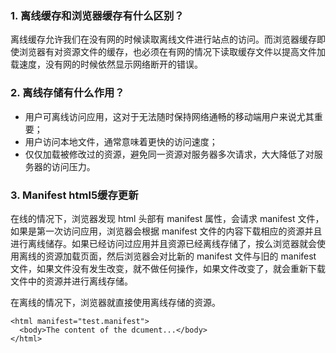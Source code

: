 ### 1. 离线缓存和浏览器缓存有什么区别？

离线缓存允许我们在没有网的时候读取离线文件进行站点的访问。而浏览器缓存即使浏览器有对资源文件的缓存，也必须在有网的情况下读取缓存文件以提高文件加载速度，没有网的时候依然显示网络断开的错误。

### 2. 离线存储有什么作用？

- 用户可离线访问应用，这对于无法随时保持网络通畅的移动端用户来说尤其重要；
- 用户访问本地文件，通常意味着更快的访问速度；
- 仅仅加载被修改过的资源，避免同一资源对服务器多次请求，大大降低了对服务器的访问压力。

### 3. Manifest html5缓存更新

在线的情况下，浏览器发现 html 头部有 manifest 属性，会请求 manifest 文件，如果是第一次访问应用，浏览器会根据 manifest 文件的内容下载相应的资源并且进行离线储存。如果已经访问过应用并且资源已经离线存储了，按么浏览器就会使用离线的资源加载页面，然后浏览器会对比新的 manifest 文件与旧的 manifest 文件，如果文件没有发生改变，就不做任何操作，如果文件改变了，就会重新下载文件中的资源并进行离线存储。

在离线的情况下，浏览器就直接使用离线存储的资源。

```html5
<html manifest="test.manifest">
  <body>The content of the dcument...</body>
</html>
```

### 

